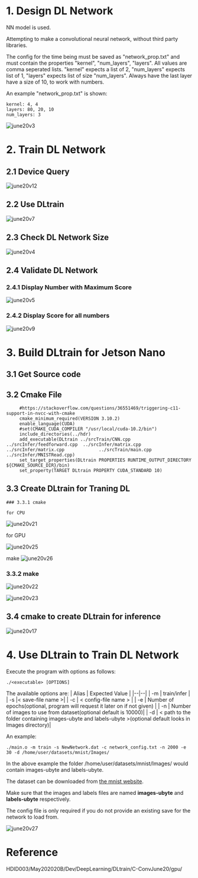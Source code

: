 
# 1. Design DL Network  

 NN model is used.
 
 

Attempting to make a convolutional neural network, without third party libraries. 

The config for the time being must be saved as "network_prop.txt" and must contain the properties "kernel", "num_layers", "layers". All values are comma seperated lists. "kernel" expects a list of 2, "num_layers" expects list of 1, "layers" expects list of size "num_layers". Always have the last layer have a size of 10, to work with numbers.

An example "network_prop.txt" is shown:

```
kernel: 4, 4
layers: 80, 20, 10
num_layers: 3
```
![june20v3](https://user-images.githubusercontent.com/58679469/232184462-d4f8a2b3-c8c6-4c8e-8cc7-83c55957e7e7.png)
 

# 2.  Train DL Network

## 2.1 Device Query 

 ![june20v12](https://user-images.githubusercontent.com/58679469/232185280-c3b3a9de-2d91-4f85-8555-942b22893bff.png)


## 2.2 Use DLtrain
![june20v7](https://user-images.githubusercontent.com/58679469/232184544-96a7d232-8e42-4c27-9c12-7e6648cc73b8.png)

## 2.3 Check DL Network Size

![june20v4](https://user-images.githubusercontent.com/58679469/232184607-bd65b708-c35a-4d94-94fe-c2b20955c21c.png)

## 2.4 Validate DL Network

 ### 2.4.1 Display Number with Maximum Score
![june20v5](https://user-images.githubusercontent.com/58679469/232184643-fbc433ab-b03f-43c1-a370-cc046103b903.png)

### 2.4.2 Display Score for all numbers
![june20v9](https://user-images.githubusercontent.com/58679469/232184701-5d919e0f-e23b-412d-ae52-9da22359f5d8.png)

# 3. Build DLtrain for Jetson Nano

 ## 3.1  Get Source code
 
 ## 3.2  Cmake File
 
         #https://stackoverflow.com/questions/36551469/triggering-c11-support-in-nvcc-with-cmake
         cmake_minimum_required(VERSION 3.10.2)
         enable_language(CUDA)
         #set(CMAKE_CUDA_COMPILER "/usr/local/cuda-10.2/bin")
         include_directories(../hdr)
         add_executable(DLtrain ../srcTrain/CNN.cpp ../srcInfer/feedforward.cpp  ../srcInfer/matrix.cpp ../srcInfer/matrix.cpp             ../srcTrain/main.cpp ../srcInfer/MNISTRead.cpp)
         set_target_properties(DLtrain PROPERTIES RUNTIME_OUTPUT_DIRECTORY ${CMAKE_SOURCE_DIR}/bin)
         set_property(TARGET DLtrain PROPERTY CUDA_STANDARD 10)

  ## 3.3  Create DLtrain for Traning DL
  
    ### 3.3.1 cmake  
    
    for CPU
    
  ![june20v21](https://user-images.githubusercontent.com/58679469/232185413-dca3013f-3097-468a-baf3-e0bfd79b3db0.png)
  
   for GPU
   
   ![june20v25](https://user-images.githubusercontent.com/58679469/232185652-c80c738d-c554-4b90-8c7d-3a645dbdeed2.png)

 make 
![june20v26](https://user-images.githubusercontent.com/58679469/232185948-26e2f88f-33c5-47ed-93a0-e736c87c9a05.png)


  ### 3.3.2 make
  
  ![june20v22](https://user-images.githubusercontent.com/58679469/232185474-2ac9c3aa-ace6-4b5f-8083-a24ce67921db.png)
  
  ![june20v23](https://user-images.githubusercontent.com/58679469/232185500-476a3df6-9fb4-4148-b1d6-27475c5296cf.png)


  ## 3.4  cmake to create DLtrain for inference
  ![june20v17](https://user-images.githubusercontent.com/58679469/232185390-d6a18f3c-4431-4538-8374-2449943c2a24.png)

# 4. Use DLtrain to Train DL Network

Execute the program with options as follows:
```
./<executable> [OPTIONS]
```
The available options are:
| Alias | Expected Value |
|--|--|
| -m | train/infer |
| -s |\< save-file name \>|
| -c | \< config-file name \> |
| -e | Number of epochs(optional, program will request it later on if not given) |
| -n | Number of images to use from dataset(optional default is 10000)|
| -d | \< path to the folder containing images-ubyte and labels-ubyte \>(optional default looks in Images directory)|

An example:
```
./main.o -m train -s NewNetwork.dat -c network_config.txt -n 2000 -e 30 -d /home/user/datasets/mnist/Images/
```
In the above example the folder /home/user/datasets/mnist/Images/ would contain images-ubyte and labels-ubyte.

The dataset can be downloaded from [the mnist website](http://yann.lecun.com/exdb/mnist/).

Make sure that the images and labels files are named **images-ubyte** and **labels-ubyte** respectively.

The config file is only required if you do not provide an existing save for the network to load from.


![june20v27](https://user-images.githubusercontent.com/58679469/232186353-1ff1ff82-f551-474f-94c0-76b7ecd1af4a.png)




# Reference 
HDID003/May202020B/Dev/DeepLearning/DLtrain/C-ConvJune20/gpu/

